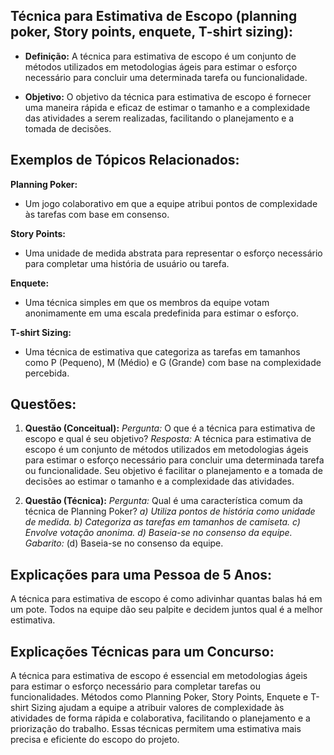 ## **Técnica para Estimativa de Escopo (planning poker, Story points, enquete, T-shirt sizing):**

- **Definição:** A técnica para estimativa de escopo é um conjunto de métodos utilizados em metodologias ágeis para estimar o esforço necessário para concluir uma determinada tarefa ou funcionalidade.
    
- **Objetivo:** O objetivo da técnica para estimativa de escopo é fornecer uma maneira rápida e eficaz de estimar o tamanho e a complexidade das atividades a serem realizadas, facilitando o planejamento e a tomada de decisões.
    

## **Exemplos de Tópicos Relacionados:**

**Planning Poker:**

- Um jogo colaborativo em que a equipe atribui pontos de complexidade às tarefas com base em consenso.

**Story Points:**

- Uma unidade de medida abstrata para representar o esforço necessário para completar uma história de usuário ou tarefa.

**Enquete:**

- Uma técnica simples em que os membros da equipe votam anonimamente em uma escala predefinida para estimar o esforço.

**T-shirt Sizing:**

- Uma técnica de estimativa que categoriza as tarefas em tamanhos como P (Pequeno), M (Médio) e G (Grande) com base na complexidade percebida.

## **Questões:**

1. **Questão (Conceitual):** _Pergunta:_ O que é a técnica para estimativa de escopo e qual é seu objetivo? _Resposta:_ A técnica para estimativa de escopo é um conjunto de métodos utilizados em metodologias ágeis para estimar o esforço necessário para concluir uma determinada tarefa ou funcionalidade. Seu objetivo é facilitar o planejamento e a tomada de decisões ao estimar o tamanho e a complexidade das atividades.
    
2. **Questão (Técnica):** _Pergunta:_ Qual é uma característica comum da técnica de Planning Poker? _a) Utiliza pontos de história como unidade de medida._ _b) Categoriza as tarefas em tamanhos de camiseta._ _c) Envolve votação anonima._ _d) Baseia-se no consenso da equipe._ _Gabarito:_ (d) Baseia-se no consenso da equipe.
    

## **Explicações para uma Pessoa de 5 Anos:**

A técnica para estimativa de escopo é como adivinhar quantas balas há em um pote. Todos na equipe dão seu palpite e decidem juntos qual é a melhor estimativa.

## **Explicações Técnicas para um Concurso:**

A técnica para estimativa de escopo é essencial em metodologias ágeis para estimar o esforço necessário para completar tarefas ou funcionalidades. Métodos como Planning Poker, Story Points, Enquete e T-shirt Sizing ajudam a equipe a atribuir valores de complexidade às atividades de forma rápida e colaborativa, facilitando o planejamento e a priorização do trabalho. Essas técnicas permitem uma estimativa mais precisa e eficiente do escopo do projeto.